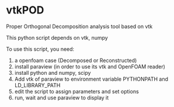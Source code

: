 # vtkPOD
Proper Orthogonal Decomposition analysis tool based on vtk

This python script depends on vtk, numpy

To use this script, you need:

1.  a openfoam case (Decomposed or Reconstructed)
2.  install paraview (in order to use its vtk and OpenFOAM reader)
3.  install python and numpy, scipy
4.  Add vtk of paraview to environment variable PYTHONPATH and LD_LIBRARY_PATH
5.  edit the script to assign parameters and set options
6.  run, wait and use paraview to display it
